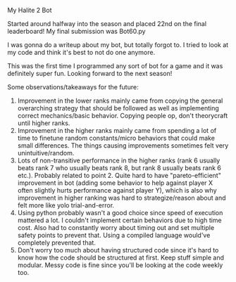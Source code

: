 My Halite 2 Bot

Started around halfway into the season and placed 22nd on the final leaderboard! My final submission was Bot60.py

I was gonna do a writeup about my bot, but totally forgot to. I tried to look at my code and think it's best to not do one anymore.

This was the first time I programmed any sort of bot for a game and it was definitely super fun. Looking forward to the next season!

Some observations/takeaways for the future:

1. Improvement in the lower ranks mainly came from copying the general overarching strategy that should be followed as well as implementing correct mechanics/basic behavior. Copying people op, don't theorycraft until higher ranks.
2. Improvement in the higher ranks mainly came from spending a lot of time to finetune random constants/micro behaviors that could make small differences. The things causing improvements sometimes felt very unintuitive/random.
3. Lots of non-transitive performance in the higher ranks (rank 6 usually beats rank 7 who usually beats rank 8, but rank 8 usually beats rank 6 etc.). Probably related to point 2. Quite hard to have "pareto-efficient" improvement in bot (adding some behavior to help against player X often slightly hurts performance against player Y), which is also why improvement in higher ranking was hard to strategize/reason about and felt more like yolo trial-and-error.
4. Using python probably wasn't a good choice since speed of execution mattered a lot. I couldn't implement certain behaviors due to high time cost. Also had to constantly worry about timing out and set multiple safety points to prevent that. Using a compiled language would've completely prevented that.
5. Don't worry too much about having structured code since it's hard to know how the code should be structured at first. Keep stuff simple and modular. Messy code is fine since you'll be looking at the code weekly too.
